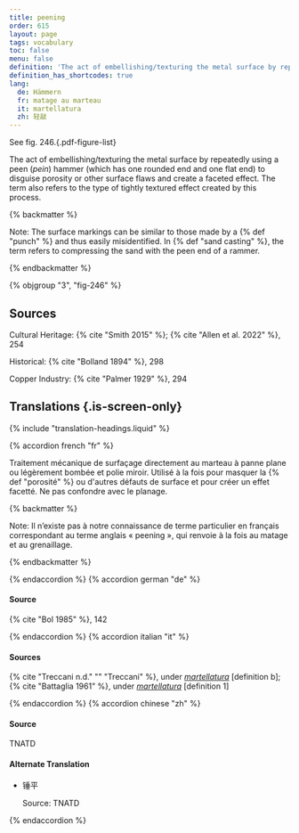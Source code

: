 ```yaml
---
title: peening
order: 615
layout: page
tags: vocabulary
toc: false
menu: false
definition: 'The act of embellishing/texturing the metal surface by repeatedly using a peen (*pein*) hammer (which has one rounded end and one flat end) to disguise porosity or other surface flaws and create a faceted effect. The term also refers to the type of tightly textured effect created by this process.'
definition_has_shortcodes: true
lang:
  de: Hämmern
  fr: matage au marteau
  it: martellatura
  zh: 轻敲
---
```


See fig. 246.{.pdf-figure-list}

The act of embellishing/texturing the metal surface by repeatedly using a peen (*pein*) hammer (which has one rounded end and one flat end) to disguise porosity or other surface flaws and create a faceted effect. The term also refers to the type of tightly textured effect created by this process.

{% backmatter %}

Note: The surface markings can be similar to those made by a {% def "punch" %} and thus easily misidentified. In {% def "sand casting" %}, the term refers to compressing the sand with the peen end of a rammer.

{% endbackmatter %}

{% objgroup "3", "fig-246" %}

## Sources

Cultural Heritage: {% cite "Smith 2015" %}; {% cite "Allen et al. 2022" %}, 254

Historical: {% cite "Bolland 1894" %}, 298

Copper Industry: {% cite "Palmer 1929" %}, 294

## Translations {.is-screen-only}

<div class="accordion">
{% include "translation-headings.liquid" %}

{% accordion french "fr" %}

Traitement mécanique de surfaçage directement au marteau à panne plane ou légèrement bombée et polie miroir. Utilisé à la fois pour masquer la {% def "porosité" %} ou d'autres défauts de surface et pour créer un effet facetté. Ne pas confondre avec le planage.

{% backmatter %}

Note: Il n’existe pas à notre connaissance de terme particulier en français correspondant au terme anglais « peening », qui renvoie à la fois au matage et au grenaillage.

{% endbackmatter %}

{% endaccordion %}
{% accordion german "de" %}

#### Source

{% cite "Bol 1985" %}, 142

{% endaccordion %}
{% accordion italian "it" %}

#### Sources

{% cite "Treccani n.d." "" "Treccani" %}, under [*martellatura*](http://www.treccani.it/vocabolario/martellatura/) [definition b]; {% cite "Battaglia 1961" %}, under [*martellatura*](http://www.gdli.it/pdf_viewer/Scripts/pdf.js/web/viewer.asp?file=/PDF/GDLI09/GDLI_09_ocr_847.pdf&parola=martellatura) [definition 1]

{% endaccordion %}
{% accordion chinese "zh" %}

#### Source

TNATD

#### Alternate Translation

- <span lang="zh">锤平</span>

    Source: TNATD

{% endaccordion %}

</div>
